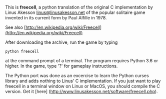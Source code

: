 This is **freecell**, a python translation of the original C implementation by Linus Akesson <linus@linusakesson.net> of the popular solitaire game invented in its current form by Paul Alfille in 1978.

See also [http://en.wikipedia.org/wiki/Freecell](http://en.wikipedia.org/wiki/Freecell)

After downloading the archive, run the game by typing
```shell
python freecell
```
at the command prompt of a terminal. The program requires Python 3.6 or higher.
In the game, type '?' for gameplay instructions.

The Python port was done as an excercise to learn the Python curses library and
adds nothing to Linus' C implementation. If you just want to play freecell in a
terminal window on Linux or MacOS, you should compile the C version. Get it [here]
(http://www.linusakesson.net/software/freecell.php).
